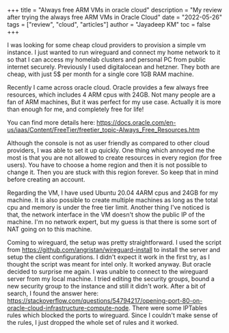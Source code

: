 +++
title = "Always free ARM VMs in oracle cloud"
description = "My review after trying the always free ARM VMs in Oracle Cloud"
date = "2022-05-26"
tags = ["review", "cloud", "articles"]
author = "Jayadeep KM"
toc = false
+++

I was looking for some cheap cloud providers to provision a simple vm
instance. I just wanted to run wireguard and connect my home network to
it so that I can access my homelab clusters and personal PC from public
internet securely. Previously I used digitalocean and hetzner. They both
are cheap, with just 5$ per month for a single core 1GB RAM machine.

Recently I came across oracle cloud. Oracle provides a few always free
resources, which includes 4 ARM cpus with 24GB. Not many people are a
fan of ARM machines, But it was perfect for my use case. Actually it is
more than enough for me, and completely free for life!

You can find more details here:
<https://docs.oracle.com/en-us/iaas/Content/FreeTier/freetier_topic-Always_Free_Resources.htm>

Although the console is not as user friendly as compared to other cloud
providers, I was able to set it up quickly. One thing which annoyed me
the most is that you are not allowed to create resources in every
region (for free users). You have to choose a home region and then it is
not possible to change it. Then you are stuck with this region forever.
So keep that in mind before creating an account.

Regarding the VM, I have used Ubuntu 20.04 4ARM cpus and 24GB for my
machine. It is also possible to create multiple machines as long as the
total cpu and memory is under the free tier limit. Another thing I've
noticed is that, the network interface in the VM doesn't show the public IP
of the machine. I'm no network expert, but my guess is that there is
some sort of NAT going on to this machine.

Coming to wireguard, the setup was pretty straightforward. I used the
script from <https://github.com/angristan/wireguard-install>  to install
the server and setup the client configurations. I didn't expect it work
in the first try, as I thought the script was meant for intel only. It
worked anyway.
But oracle decided to surprise me again. I was unable to connect to the
wireguard server from my local machine. I tried editing the security
groups, bound a new security group to the instance and still it didn't
work. After a bit of search, I found the answer here: <https://stackoverflow.com/questions/54794217/opening-port-80-on-oracle-cloud-infrastructure-compute-node>.
There were some IPTables rules which blocked the ports to wireguard.
Since I couldn't make sense of the rules, I just dropped the whole set
of rules and it worked.
